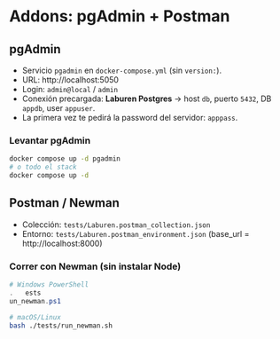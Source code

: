 # Addons: pgAdmin + Postman

## pgAdmin
- Servicio `pgadmin` en `docker-compose.yml` (sin `version:`).
- URL: http://localhost:5050
- Login: `admin@local` / `admin`
- Conexión precargada: **Laburen Postgres** -> host `db`, puerto `5432`, DB `appdb`, user `appuser`.
- La primera vez te pedirá la password del servidor: `apppass`.

### Levantar pgAdmin
```bash
docker compose up -d pgadmin
# o todo el stack
docker compose up -d
```

## Postman / Newman
- Colección: `tests/Laburen.postman_collection.json`
- Entorno: `tests/Laburen.postman_environment.json` (base_url = http://localhost:8000)

### Correr con Newman (sin instalar Node)
```powershell
# Windows PowerShell
.	estsun_newman.ps1
```
```bash
# macOS/Linux
bash ./tests/run_newman.sh
```

